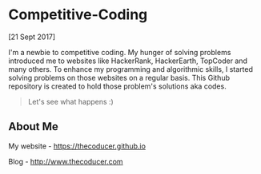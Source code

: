 # Competitive-Coding
[21 Sept 2017]

I'm a newbie to competitive coding. My hunger of solving problems introduced me to websites like HackerRank, HackerEarth, TopCoder and many others.
To enhance my programming and algorithmic skills, I started solving problems on those websites on a regular basis. This Github repository is created to hold those problem's solutions aka codes. 

>Let's see what happens :)

## About Me
My website - <a href="https://thecoducer.github.io" target="_blank">https://thecoducer.github.io</a>

Blog - <a href="http://www.thecoducer.com" target="_blank">http://www.thecoducer.com</a>
